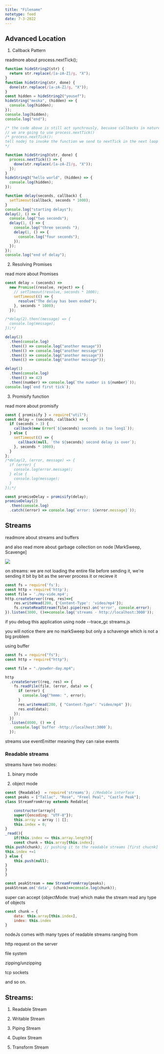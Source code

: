 ```yaml
---
title: "Filename" 
notetype: feed
date: 7-3-2022
---
```


## Advanced Location

1. Callback Pattern

readmore about process.nextTick();

```js
function hideString2(str) {
  return str.replace(/[a-zA-Z]/g, "X");
}
function hideString(str, done) {
  done(str.replace(/[a-zA-Z]/g, "X"));
}
const hidden = hideString2("yousef");
hideString("meska", (hidden) => {
  console.log(hidden);
});
console.log(hidden);
console.log("end");

/* the code above is still act synchrously, becuase callbacks in nature are synchrounus, we need a way to make it async */
// we are going to use process.nextTick()
/* process.nextTick():
tell nodej to invoke the function we send to nextTick in the next loop of the Even loop, so it' goint to happen async 
*/

function hideString3(str, done) {
  process.nextTick(() => {
    done(str.replace(/[a-zA-Z]/g, "X"));
  });
}
hideString3("hello world", (hidden) => {
  console.log(hidden);
});

function delay(seconds, callback) {
  setTimeout(callback, seconds * 1000);
}
console.log("starting delays");
delay(2, () => {
  console.log("two seconds");
  delay(1, () => {
    console.log("three seconds ");
    delay(1, () => {
      console.log("four seconds");
    });
  });
});
console.log("end of delay");
```

2. Resolving Promises
  
  read more about Promises
  
  ```js
  const delay = (seconds) =>
    new Promise((resolve, reject) => {
      // setTimeout(resolve, seconds * 1000);
      setTimeout(() => {
        resolve("The delay has been ended");
      }, seconds * 1000);
    });
  
  /*delay(2).then((message) => {
    console.log(message);
  });*/
  
  delay(2)
    .then(console.log)
    .then(() => console.log("another mesage"))
    .then(() => console.log("another message"))
    .then(() => console.log("another message"))
    .then(() => console.log("another message"));
  
  delay(1)
    .then(console.log)
    .then(() => 42)
    .then((number) => console.log(`the number is ${number}`));
  console.log(`end first tick`);
  ```
  
3. Promisify function
  
  read more about promisify
  

```js
const { promisify } = require("util");
const delay = (seconds, callback) => {
  if (seconds > 3) {
    callback(new Error(`${seconds} seconds is too long1`));
  } else {
    setTimeout(() => {
      callback(null, `the ${seconds} second delay is over`);
    }, seconds * 1000);
  }
};
/*delay(2, (error, message) => {
  if (error) {
    console.log(error.message);
  } else {
    console.log(message);
  }
});*/

const promiseDelay = promisify(delay);
promiseDelay(2)
  .then(console.log)
  .catch((error) => console.log(`error: ${error.message}`));
```

## Streams

readmore about streams and buffers

and also read more about garbage collection on node [MarkSweep, Scavenge]

![](file://C:\Users\ncm\AppData\Roaming\marktext\images\2022-02-12-18-27-35-image.png)

on streams: we are not loading the entire file before sending it, we're sending it bit by bit as the server process it or recieve it

```js
const fs = require('fs');
const http = require('http');
const file = './my-vide.mp4';
http.createServer((req, res)=>{
    res.writeHead(200, {'Content-Type': 'video/mp4'});
    fs.createReadStream(file).pipe(res).on('error', console.error);
}).listen(3000, ()=>console.log('streams - http://localhost:3000'));
```

if you debug this application using node --trace_gc streams.js

you will notice there are no markSweep but only a schavenge which is not a big problem

using buffer

```js
const fs = require("fs");
const http = require("http");

const file = "./powder-day.mp4";

http
  .createServer((req, res) => {
    fs.readFile(file, (error, data) => {
      if (error) {
        console.log("hmmm: ", error);
      }
      res.writeHead(200, { "Content-Type": "video/mp4" });
      res.end(data);
    });
  })
  .listen(8000, () => {
    console.log(`buffer -http://localhost:3000`);
  });
```

streams use eventEmitter meaning they can raise events

### Readable streams

streams have two modes:

1. binary mode
  
2. object mode
  

```js
const {Readable}  = require('streams'); //Redable interface
const peaks = ["Tallac", "Rose", "Freel Peal", "Castle Peak"];
class StreamFromArray extends Redable{

    constructor(array){
    super({encoding: "UTF-8"});
    this.array = array || [];
    this.index = 0;
}
_read(){
    if(this.index <= this.array.length){
    const chunk = this.array[this.index];
this.push(chunk); // pushing it to the readable streams [first chucnk]
this.index +=1 
} else {
    this.push(null);
}
}
}

const peakStream = new StreamFromArray(peaks);
peakStream.on('data', (chunk)=>console.log(chunk));
```

super can accept {objectMode: true} which make the stream read any type of objects

```js
const chunk = {
    data: this.array[this.index],
    index: this.index
}
```

nodeJs comes with many types of readable streams ranging from

http request on the server

file system

zipping/unzipping

tcp sockets

and so on.

## Streams:

1. Readable Stream
  
2. Writable Stream
  
3. Piping Stream
  
4. Duplex Stream
  
5. Transform Stream